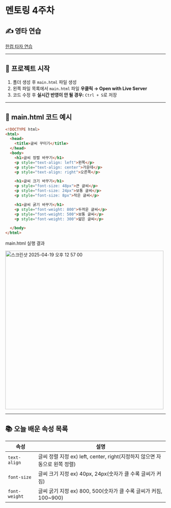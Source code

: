 # 멘토링 4주차

## ✍️ 영타 연습  
[한컴 타자 연습](https://www.hancomtaja.com/ko)

---

## 📁 프로젝트 시작
1. 폴더 생성 후  `main.html` 파일 생성
2. 왼쪽 파일 목록에서 `main.html` 파일 **우클릭 → Open with Live Server**
3. 코드 수정 후 **실시간 반영이 안 될 경우:** `Ctrl + S`로 저장

---

## 🧾 main.html 코드 예시

```html
<!DOCTYPE html>
<html>
  <head>
    <title>글씨 꾸미기</title>
  </head>
  <body>
    <h1>글씨 정렬 바꾸기</h1>
    <p style="text-align: left">왼쪽</p>
    <p style="text-align: center">가운데</p>
    <p style="text-align: right">오른쪽</p>

    <h1>글씨 크기 바꾸기</h1>
    <p style="font-size: 48px">큰 글씨</p>
    <p style="font-size: 24px">보통 글씨</p>
    <p style="font-size: 8px">작은 글씨</p>

    <h1>글씨 굵기 바꾸기</h1>
    <p style="font-weight: 800">두꺼운 글씨</p>
    <p style="font-weight: 500">보통 글씨</p>
    <p style="font-weight: 300">얇은 글씨</p>

  </body>
</html>

```

main.html 실행 결과

<img width="497" alt="스크린샷 2025-04-19 오후 12 57 00" src="https://github.com/user-attachments/assets/905a2493-ef12-4471-95ce-c1aaad10c950" />



---
## 📚 오늘 배운 속성 목록
| 속성 | 설명 |
|------|------|
| `text-align` | 글씨 정렬 지정 ex) left, center, right(지정하지 않으면 자동으로 왼쪽 정렬)|
| `font-size` | 글씨 크기 지정 ex) 40px, 24px(숫자가 클 수록 글씨가 커짐)|
| `font-weight` | 글씨 굵기 지정 ex) 800, 500(숫자가 클 수록 글씨가 커짐, 100~900)|
